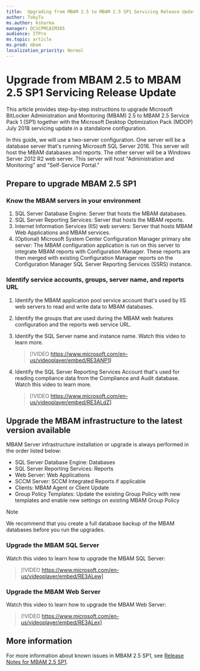 ```yaml
---
title:  Upgrading from MBAM 2.5 to MBAM 2.5 SP1 Servicing Release Update
author: TobyTu 
ms.author: ksharma
manager: DCSCPMCAIM365 
audience: ITPro  
ms.topic: article  
ms.prod: mbam
localization_priority: Normal
--- 
```


# Upgrade from MBAM 2.5 to MBAM 2.5 SP1 Servicing Release Update

This article provides step-by-step instructions to upgrade Microsoft BitLocker Administration and Monitoring (MBAM) 2.5 to MBAM 2.5 Service Pack 1 (SP1) together with the Microsoft Desktop Optimization Pack (MDOP) July 2018 servicing update in a standalone configuration.

In this guide, we will use a two-server configuration. One server will be a database server that's running Microsoft SQL Server 2016. This server will host the MBAM databases and reports. The other server will be a Windows Server 2012 R2 web server. This server will host "Administration and Monitoring" and "Self-Service Portal."

## Prepare to upgrade MBAM 2.5 SP1

### Know the MBAM servers in your environment

1. SQL Server Database Engine: Server that hosts the MBAM databases.
2. SQL Server Reporting Services: Server that hosts the MBAM reports.
3. Internet Information Services (IIS) web servers: Server that hosts MBAM Web Applications and MBAM services.
4. (Optional) Microsoft System Center Configuration Manager primary site server: The MBAM configuration application is run on this server to integrate MBAM reports with Configuration Manager. These reports are then merged with existing Configuration Manager reports on the Configuration Manager SQL Server Reporting Services (SSRS) instance.

### Identify service accounts, groups, server name, and reports URL

1. Identify the MBAM application pool service account that's used by IIS web servers to read and write data to MBAM databases.
2. Identify the groups that are used during the MBAM web features configuration and the reports web service URL.
3. Identify the SQL Server name and instance name. Watch this video to learn more.

    > [!VIDEO https://www.microsoft.com/en-us/videoplayer/embed/RE3ANP1]

4. Identify the SQL Server Reporting Services Account that's used for reading compliance data from the Compliance and Audit database. Watch this video to learn more.

    > [!VIDEO https://www.microsoft.com/en-us/videoplayer/embed/RE3ALdZ]

## Upgrade the MBAM infrastructure to the latest version available

MBAM Server infrastructure installation or upgrade is always performed in the order listed below:

- SQL Server Database Engine: Databases
- SQL Server Reporting Services: Reports
- Web Server: Web Applications
- SCCM Server: SCCM Integrated Reports if applicable
- Clients: MBAM Agent or Client Update
- Group Policy Templates: Update the existing Group Policy with new templates and enable new settings on existing MBAM Group Policy

> [!NOTE]
> We recommend that you create a full database backup of the MBAM databases before you run the upgrades.

### Upgrade the MBAM SQL Server

Watch this video to learn how to upgrade the MBAM SQL Server:

   > [!VIDEO https://www.microsoft.com/en-us/videoplayer/embed/RE3ALew]

### Upgrade the MBAM Web Server

Watch this video to learn how to upgrade the MBAM Web Server:

   > [!VIDEO https://www.microsoft.com/en-us/videoplayer/embed/RE3ALex]

## More information

For more information about known issues in MBAM 2.5 SP1, see [Release Notes for MBAM 2.5 SP1](https://docs.microsoft.com/microsoft-desktop-optimization-pack/mbam-v25/release-notes-for-mbam-25-sp1).
